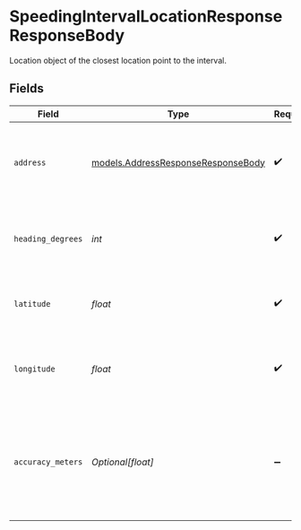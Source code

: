 # SpeedingIntervalLocationResponseResponseBody

Location object of the closest location point to the interval.


## Fields

| Field                                                                                            | Type                                                                                             | Required                                                                                         | Description                                                                                      | Example                                                                                          |
| ------------------------------------------------------------------------------------------------ | ------------------------------------------------------------------------------------------------ | ------------------------------------------------------------------------------------------------ | ------------------------------------------------------------------------------------------------ | ------------------------------------------------------------------------------------------------ |
| `address`                                                                                        | [models.AddressResponseResponseBody](../models/addressresponseresponsebody.md)                   | :heavy_check_mark:                                                                               | Closest address that the GPS latitude and longitude match to.                                    |                                                                                                  |
| `heading_degrees`                                                                                | *int*                                                                                            | :heavy_check_mark:                                                                               | Heading of the asset in degrees. May be 0 if the asset is not moving.                            | 120                                                                                              |
| `latitude`                                                                                       | *float*                                                                                          | :heavy_check_mark:                                                                               | Latitude of the closest location point to the interval.                                          | 37.7749                                                                                          |
| `longitude`                                                                                      | *float*                                                                                          | :heavy_check_mark:                                                                               | Longitude of the closest location point to the interval.                                         | 137.2719                                                                                         |
| `accuracy_meters`                                                                                | *Optional[float]*                                                                                | :heavy_minus_sign:                                                                               | Radial accuracy of gps location in meters. This will only return if strong GPS is not available. | 5.801                                                                                            |